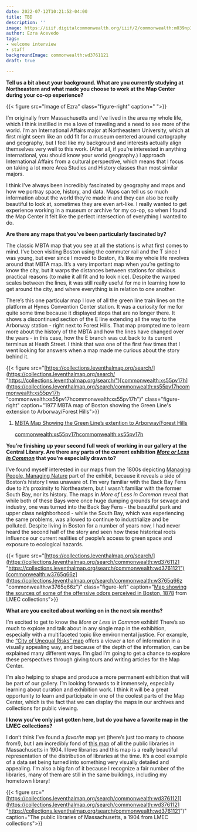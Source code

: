 ```yaml
---
date: 2022-07-12T10:21:52-04:00
title: TBD
description: ''
image: https://iiif.digitalcommonwealth.org/iiif/2/commonwealth:m039np39s/608,1868,2371,1072/full/0/default.jpg
author: Ezra Acevedo
tags:
- welcome interview
- staff
backgroundImage: commonwealth:wd3761121
draft: true

---
```

**Tell us a bit about your background. What are you currently studying at Northeastern and what made you choose to work at the Map Center during your co-op experience?**

{{< figure src="Image of Ezra" class="figure-right" caption=" ">}}

I’m originally from Massachusetts and I’ve lived in the area my whole life, which I think instilled in me a love of traveling and a need to see more of the world. I’m an International Affairs major at Northeastern University, which at first might seem like an odd fit for a museum centered around cartography and geography, but I feel like my background and interests actually align themselves very well to this work. (After all, if you’re interested in anything international, you should know your world geography.) I approach International Affairs from a cultural perspective, which means that I focus on taking a lot more Area Studies and History classes than most similar majors.

I think I’ve always been incredibly fascinated by geography and maps and how we portray space, history, and data. Maps can tell us so much information about the world they’re made in and they can also be really beautiful to look at, sometimes they are even art-like. I really wanted to get experience working in a museum or archive for my co-op, so when I found the Map Center it felt like the perfect intersection of everything I wanted to do.

**Are there any maps that you’ve been particularly fascinated by?**

The classic MBTA map that you see at all the stations is what first comes to mind. I’ve been visiting Boston using the commuter rail and the T since I was young, but ever since I moved to Boston, it’s like my whole life revolves around that MBTA map. It’s a very important map when you’re getting to know the city, but it warps the distances between stations for obvious practical reasons (to make it all fit and to look nice). Despite the warped scales between the lines, it was still really useful for me in learning how to get around the city, and where everything is in relation to one another.

There’s this one particular map I love of all the green line train lines on the platform at Hynes Convention Center station. It was a curiosity for me for quite some time because it displayed stops that are no longer there. It shows a discontinued section of the E line extending all the way to the Arborway station - right next to Forest Hills. That map prompted me to learn more about the history of the MBTA and how the lines have changed over the years - in this case, how the E branch was cut back to its current terminus at Heath Street. I think that was one of the first few times that I went looking for answers when a map made me curious about the story behind it.

{{< figure src="[https://collections.leventhalmap.org/search/](https://collections.leventhalmap.org/search/ "https://collections.leventhalmap.org/search/")[commonwealth:xs55pv17h](https://collections.leventhalmap.org/search/commonwealth:xs55pv17hcommonwealth:xs55pv17h "commonwealth:xs55pv17hcommonwealth:xs55pv17h")" class="figure-right" caption="1977 MBTA map of Boston showing the Green Line's extension to Arborway/Forest Hills">}}

1. [MBTA Map Showing the Green Line’s extention to Arborway/Forest Hills](https://collections.leventhalmap.org/search/commonwealth:xs55pv17h)

   [commonwealth:xs55pv17hcommonwealth:xs55pv17h](https://collections.leventhalmap.org/search/commonwealth:xs55pv17hcommonwealth:xs55pv17h "commonwealth:xs55pv17hcommonwealth:xs55pv17h")

**You’re finishing up your second full week of working in our gallery at the Central Library. Are there any parts of the current exhibition** [**_More or Less in Common_**](https://www.leventhalmap.org/digital-exhibitions/more-or-less-in-common/) **that you’re especially drawn to?**

I’ve found myself interested in our maps from the 1800s depicting [Managing People, Managing Nature](https://www.leventhalmap.org/digital-exhibitions/more-or-less-in-common/topics/managing-nature-people/) part of the exhibit, because it reveals a side of Boston’s history I was unaware of. I’m very familiar with the Back Bay Fens due to it’s proximity to Northeastern, but I wasn’t familiar with the former South Bay, nor its history. The maps in _More of Less in Common_ reveal that while both of these Bays were once huge dumping grounds for sewage and industry, one was turned into the Back Bay Fens - the beautiful park and upper class neighborhood - while the South Bay, which was experiencing the same problems, was allowed to continue to industrialize and be polluted. Despite living in Boston for a number of years now, I had never heard the second half of the story and seen how these historical roots influence our current realities of people’s access to green space and exposure to ecological hazards.

{{< figure src="[https://collections.leventhalmap.org/search/](https://collections.leventhalmap.org/search/commonwealth:wd3761121 "https://collections.leventhalmap.org/search/commonwealth:wd3761121")[commonwealth:w3765q66z](https://collections.leventhalmap.org/search/commonwealth:w3765q66z "commonwealth:w3765q66z")" class="figure-left" caption="[Map showing the sources of some of the offensive odors perceived in Boston, 1878](https://collections.leventhalmap.org/search/commonwealth:w3765q66z) from LMEC collections">}}

**What are you excited about working on in the next six months?**

I’m excited to get to know the _More or Less in Common_ exhibit! There’s so much to explore and talk about in any single map in the exhibition, especially with a multifaceted topic like environmental justice. For example, the [“City of Unequal Risks” map](https://collections.leventhalmap.org/search/commonwealth:4t64k502g) offers a viewer a ton of information in a visually appealing way, and because of the depth of the information, can be explained many different ways. I’m glad I’m going to get a chance to explore these perspectives through giving tours and writing articles for the Map Center.

I’m also helping to shape and produce a more permanent exhibition that will be part of our gallery. I’m looking forwards to it immensely, especially learning about curation and exhibition work. I think it will be a great opportunity to learn and participate in one of the coolest parts of the Map Center, which is the fact that we can display the maps in our archives and collections for public viewing.

**I know you’ve only just gotten here, but do you have a favorite map in the LMEC collections?**

I don’t think I’ve found a _favorite_ map yet (there’s just too many to choose from!), but I am incredibly fond of [this map](https://collections.leventhalmap.org/search/commonwealth:wd3761121) of all the public libraries in Massachusetts in 1904. I love libraries and this map is a really beautiful representation of the distribution of libraries at the time. It’s a cool example of a data set being turned into something very visually detailed and appealing. I’m also a big fan of it because I recognize a fair number of the libraries, many of them are still in the same buildings, including my hometown library!

{{< figure src="[https://collections.leventhalmap.org/search/commonwealth:wd3761121](https://collections.leventhalmap.org/search/commonwealth:wd3761121 "https://collections.leventhalmap.org/search/commonwealth:wd3761121")" caption="The public libraries of Massachusetts, a 1904 from LMEC collections">}}